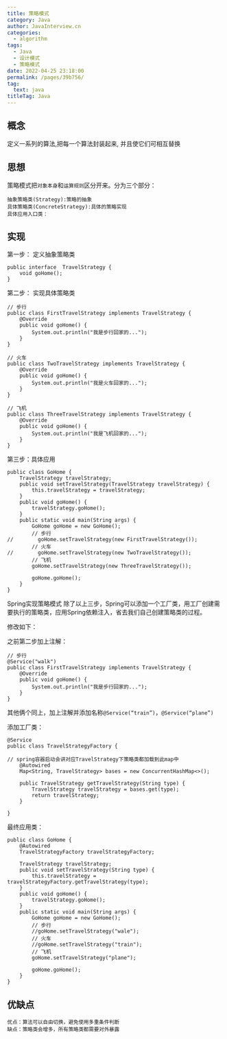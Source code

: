 ```yaml
---
title: 策略模式
category: Java
author: JavaInterview.cn
categories: 
  - algorithm
tags: 
  - Java
  - 设计模式
  - 策略模式
date: 2022-04-25 23:18:00
permalink: /pages/39b756/
tag: 
  text: java
titleTag: Java
---
```



## 概念
定义一系列的算法,把每一个算法封装起来, 并且使它们可相互替换


## 思想
策略模式把`对象本身`和`运算规则`区分开来。分为三个部分：
    
    抽象策略类(Strategy):策略的抽象
    具体策略类(ConcreteStrategy):具体的策略实现
    具体应用入口类：

## 实现

第一步： 定义抽象策略类

    public interface  TravelStrategy {
        void goHome();
    }

第二步： 实现具体策略类

    // 步行
    public class FirstTravelStrategy implements TravelStrategy {
        @Override
        public void goHome() {
            System.out.println("我是步行回家的...");
        }
    }
    
    // 火车
    public class TwoTravelStrategy implements TravelStrategy {
        @Override
        public void goHome() {
            System.out.println("我是火车回家的...");
        }
    }
    
    // 飞机
    public class ThreeTravelStrategy implements TravelStrategy {
        @Override
        public void goHome() {
            System.out.println("我是飞机回家的...");
        }
    }
    
第三步：具体应用

    public class GoHome {
        TravelStrategy travelStrategy;
        public void setTravelStrategy(TravelStrategy travelStrategy) {
            this.travelStrategy = travelStrategy;
        }
        public void goHome() {
            travelStrategy.goHome();
        }
        public static void main(String args) {
            GoHome goHome = new GoHome();
            // 步行
    //        goHome.setTravelStrategy(new FirstTravelStrategy());
            // 火车
    //        goHome.setTravelStrategy(new TwoTravelStrategy());
            // 飞机
            goHome.setTravelStrategy(new ThreeTravelStrategy());
    
            goHome.goHome();
        }
    }

Spring实现策略模式
除了以上三步，Spring可以添加一个工厂类，用工厂创建需要执行的策略类，应用Spring依赖注入，省去我们自己创建策略类的过程。

修改如下：

之前第二步加上注解：

    // 步行
    @Service("walk")
    public class FirstTravelStrategy implements TravelStrategy {
        @Override
        public void goHome() {
            System.out.println("我是步行回家的...");
        }
    }

其他俩个同上，加上注解并添加名称`@Service(“train”)`，`@Service(“plane”)`

添加工厂类：

    @Service
    public class TravelStrategyFactory {
    
    // spring容器启动会讲对应TravelStrategy下策略类都加载到此map中
        @Autowired
        Map<String, TravelStrategy> bases = new ConcurrentHashMap<>();
    
        public TravelStrategy getTravelStrategy(String type) {
            TravelStrategy travelStrategy = bases.get(type);
            return travelStrategy;
        }
    
    }

最终应用类：

    public class GoHome {
        @Autowired
        TravelStrategyFactory travelStrategyFactory;
    
        TravelStrategy travelStrategy;
        public void setTravelStrategy(String type) {
            this.travelStrategy = travelStrategyFactory.getTravelStrategy(type);
        }
        public void goHome() {
            travelStrategy.goHome();
        }
        public static void main(String args) {
            GoHome goHome = new GoHome();
            // 步行
            //goHome.setTravelStrategy("wale");
            // 火车
            //goHome.setTravelStrategy("train");
            // 飞机
            goHome.setTravelStrategy("plane");
    
            goHome.goHome();
        }
    }

## 优缺点

    优点：算法可以自由切换，避免使用多重条件判断
    缺点：策略类会增多，所有策略类都需要对外暴露
